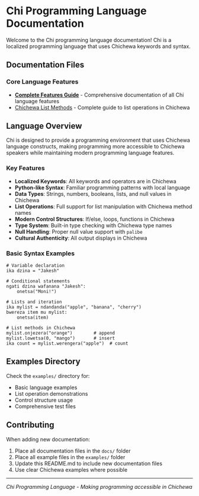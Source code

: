 # Chi Programming Language Documentation

Welcome to the Chi programming language documentation! Chi is a localized programming language that uses Chichewa keywords and syntax.

## Documentation Files

### Core Language Features
- [**Complete Features Guide**](CHI_LANGUAGE_FEATURES.md) - Comprehensive documentation of all Chi language features
- [Chichewa List Methods](CHICHEWA_LIST_METHODS.md) - Complete guide to list operations in Chichewa

## Language Overview

Chi is designed to provide a programming environment that uses Chichewa language constructs, making programming more accessible to Chichewa speakers while maintaining modern programming language features.

### Key Features
- **Localized Keywords**: All keywords and operators are in Chichewa
- **Python-like Syntax**: Familiar programming patterns with local language
- **Data Types**: Strings, numbers, booleans, lists, and null values in Chichewa
- **List Operations**: Full support for list manipulation with Chichewa method names
- **Modern Control Structures**: If/else, loops, functions in Chichewa
- **Type System**: Built-in type checking with Chichewa type names
- **Null Handling**: Proper null value support with `palibe`
- **Cultural Authenticity**: All output displays in Chichewa

### Basic Syntax Examples

```chi
# Variable declaration
ika dzina = "Jakesh"

# Conditional statements
ngati dzina wafanana "Jakesh":
    onetsa("Moni!")

# Lists and iteration
ika mylist = ndandanda("apple", "banana", "cherry")
bwereza item mu mylist:
    onetsa(item)

# List methods in Chichewa
mylist.onjezera("orange")        # append
mylist.lowetsa(0, "mango")       # insert
ika count = mylist.werengera("apple")  # count
```

## Examples Directory

Check the `examples/` directory for:
- Basic language examples
- List operation demonstrations
- Control structure usage
- Comprehensive test files

## Contributing

When adding new documentation:
1. Place all documentation files in the `docs/` folder
2. Place all example files in the `examples/` folder
3. Update this README.md to include new documentation files
4. Use clear Chichewa examples where possible

---

*Chi Programming Language - Making programming accessible in Chichewa*


